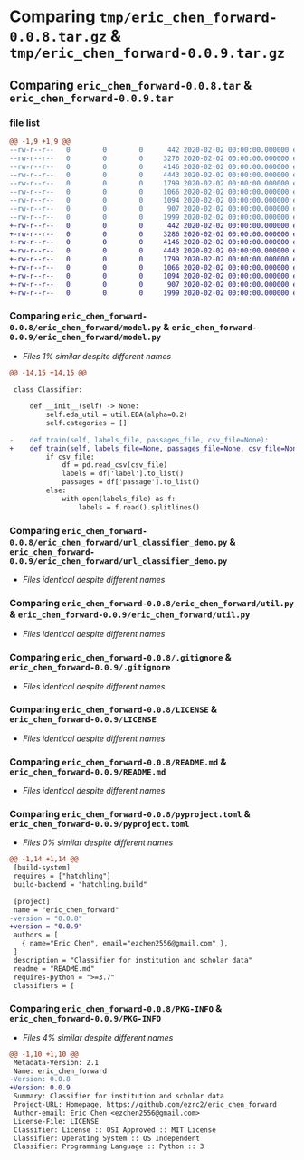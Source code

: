 # Comparing `tmp/eric_chen_forward-0.0.8.tar.gz` & `tmp/eric_chen_forward-0.0.9.tar.gz`

## Comparing `eric_chen_forward-0.0.8.tar` & `eric_chen_forward-0.0.9.tar`

### file list

```diff
@@ -1,9 +1,9 @@
--rw-r--r--   0        0        0      442 2020-02-02 00:00:00.000000 eric_chen_forward-0.0.8/eric_chen_forward/database.py
--rw-r--r--   0        0        0     3276 2020-02-02 00:00:00.000000 eric_chen_forward-0.0.8/eric_chen_forward/model.py
--rw-r--r--   0        0        0     4146 2020-02-02 00:00:00.000000 eric_chen_forward-0.0.8/eric_chen_forward/url_classifier_demo.py
--rw-r--r--   0        0        0     4443 2020-02-02 00:00:00.000000 eric_chen_forward-0.0.8/eric_chen_forward/util.py
--rw-r--r--   0        0        0     1799 2020-02-02 00:00:00.000000 eric_chen_forward-0.0.8/.gitignore
--rw-r--r--   0        0        0     1066 2020-02-02 00:00:00.000000 eric_chen_forward-0.0.8/LICENSE
--rw-r--r--   0        0        0     1094 2020-02-02 00:00:00.000000 eric_chen_forward-0.0.8/README.md
--rw-r--r--   0        0        0      907 2020-02-02 00:00:00.000000 eric_chen_forward-0.0.8/pyproject.toml
--rw-r--r--   0        0        0     1999 2020-02-02 00:00:00.000000 eric_chen_forward-0.0.8/PKG-INFO
+-rw-r--r--   0        0        0      442 2020-02-02 00:00:00.000000 eric_chen_forward-0.0.9/eric_chen_forward/database.py
+-rw-r--r--   0        0        0     3286 2020-02-02 00:00:00.000000 eric_chen_forward-0.0.9/eric_chen_forward/model.py
+-rw-r--r--   0        0        0     4146 2020-02-02 00:00:00.000000 eric_chen_forward-0.0.9/eric_chen_forward/url_classifier_demo.py
+-rw-r--r--   0        0        0     4443 2020-02-02 00:00:00.000000 eric_chen_forward-0.0.9/eric_chen_forward/util.py
+-rw-r--r--   0        0        0     1799 2020-02-02 00:00:00.000000 eric_chen_forward-0.0.9/.gitignore
+-rw-r--r--   0        0        0     1066 2020-02-02 00:00:00.000000 eric_chen_forward-0.0.9/LICENSE
+-rw-r--r--   0        0        0     1094 2020-02-02 00:00:00.000000 eric_chen_forward-0.0.9/README.md
+-rw-r--r--   0        0        0      907 2020-02-02 00:00:00.000000 eric_chen_forward-0.0.9/pyproject.toml
+-rw-r--r--   0        0        0     1999 2020-02-02 00:00:00.000000 eric_chen_forward-0.0.9/PKG-INFO
```

### Comparing `eric_chen_forward-0.0.8/eric_chen_forward/model.py` & `eric_chen_forward-0.0.9/eric_chen_forward/model.py`

 * *Files 1% similar despite different names*

```diff
@@ -14,15 +14,15 @@
 
 class Classifier:
 
     def __init__(self) -> None:
         self.eda_util = util.EDA(alpha=0.2)
         self.categories = []
 
-    def train(self, labels_file, passages_file, csv_file=None):
+    def train(self, labels_file=None, passages_file=None, csv_file=None):
         if csv_file:
             df = pd.read_csv(csv_file)
             labels = df['label'].to_list()
             passages = df['passage'].to_list()
         else:
             with open(labels_file) as f:
                 labels = f.read().splitlines()
```

### Comparing `eric_chen_forward-0.0.8/eric_chen_forward/url_classifier_demo.py` & `eric_chen_forward-0.0.9/eric_chen_forward/url_classifier_demo.py`

 * *Files identical despite different names*

### Comparing `eric_chen_forward-0.0.8/eric_chen_forward/util.py` & `eric_chen_forward-0.0.9/eric_chen_forward/util.py`

 * *Files identical despite different names*

### Comparing `eric_chen_forward-0.0.8/.gitignore` & `eric_chen_forward-0.0.9/.gitignore`

 * *Files identical despite different names*

### Comparing `eric_chen_forward-0.0.8/LICENSE` & `eric_chen_forward-0.0.9/LICENSE`

 * *Files identical despite different names*

### Comparing `eric_chen_forward-0.0.8/README.md` & `eric_chen_forward-0.0.9/README.md`

 * *Files identical despite different names*

### Comparing `eric_chen_forward-0.0.8/pyproject.toml` & `eric_chen_forward-0.0.9/pyproject.toml`

 * *Files 0% similar despite different names*

```diff
@@ -1,14 +1,14 @@
 [build-system]
 requires = ["hatchling"]
 build-backend = "hatchling.build"
 
 [project]
 name = "eric_chen_forward"
-version = "0.0.8"
+version = "0.0.9"
 authors = [
   { name="Eric Chen", email="ezchen2556@gmail.com" },
 ]
 description = "Classifier for institution and scholar data"
 readme = "README.md"
 requires-python = ">=3.7"
 classifiers = [
```

### Comparing `eric_chen_forward-0.0.8/PKG-INFO` & `eric_chen_forward-0.0.9/PKG-INFO`

 * *Files 4% similar despite different names*

```diff
@@ -1,10 +1,10 @@
 Metadata-Version: 2.1
 Name: eric_chen_forward
-Version: 0.0.8
+Version: 0.0.9
 Summary: Classifier for institution and scholar data
 Project-URL: Homepage, https://github.com/ezrc2/eric_chen_forward
 Author-email: Eric Chen <ezchen2556@gmail.com>
 License-File: LICENSE
 Classifier: License :: OSI Approved :: MIT License
 Classifier: Operating System :: OS Independent
 Classifier: Programming Language :: Python :: 3
```

